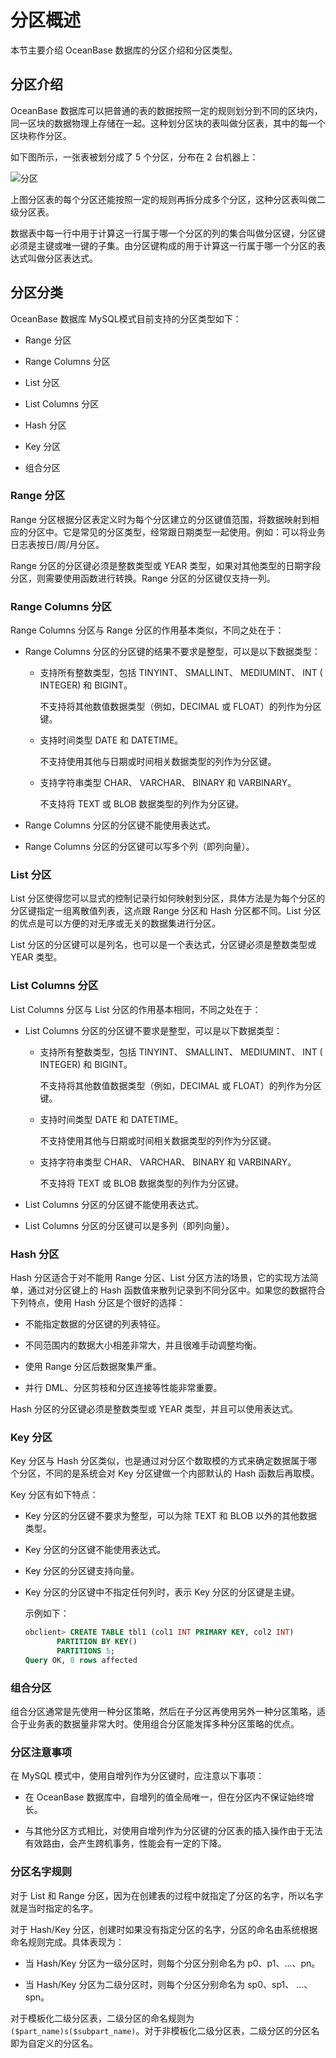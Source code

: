 # 分区概述

本节主要介绍 OceanBase 数据库的分区介绍和分区类型。

## 分区介绍

OceanBase 数据库可以把普通的表的数据按照一定的规则划分到不同的区块内，同一区块的数据物理上存储在一起。这种划分区块的表叫做分区表，其中的每一个区块称作分区。

如下图所示，一张表被划分成了 5 个分区，分布在 2 台机器上：

![分区](https://help-static-aliyun-doc.aliyuncs.com/assets/img/zh-CN/2532290461/p362799.jpg)

上图分区表的每个分区还能按照一定的规则再拆分成多个分区，这种分区表叫做二级分区表。

数据表中每一行中用于计算这一行属于哪一个分区的列的集合叫做分区键，分区键必须是主键或唯一键的子集。由分区键构成的用于计算这一行属于哪一个分区的表达式叫做分区表达式。

## 分区分类

OceanBase 数据库 MySQL模式目前支持的分区类型如下：

* Range 分区

* Range Columns 分区

* List 分区

* List Columns 分区

* Hash 分区

* Key 分区

* 组合分区

### Range 分区

Range 分区根据分区表定义时为每个分区建立的分区键值范围，将数据映射到相应的分区中。它是常见的分区类型，经常跟日期类型一起使用。例如：可以将业务日志表按日/周/月分区。

Range 分区的分区键必须是整数类型或 YEAR 类型，如果对其他类型的日期字段分区，则需要使用函数进行转换。Range 分区的分区键仅支持一列。

### Range Columns 分区

Range Columns 分区与 Range 分区的作用基本类似，不同之处在于：

* Range Columns 分区的分区键的结果不要求是整型，可以是以下数据类型：

  * 支持所有整数类型，包括 TINYINT、 SMALLINT、 MEDIUMINT、 INT ( INTEGER) 和 BIGINT。

    不支持将其他数值数据类型（例如，DECIMAL 或 FLOAT）的列作为分区键。
  
  * 支持时间类型 DATE 和 DATETIME。

    不支持使用其他与日期或时间相关数据类型的列作为分区键。
  
  * 支持字符串类型 CHAR、 VARCHAR、 BINARY 和 VARBINARY。

    不支持将 TEXT 或 BLOB 数据类型的列作为分区键。

* Range Columns 分区的分区键不能使用表达式。

* Range Columns 分区的分区键可以写多个列（即列向量）。

### List 分区

List 分区使得您可以显式的控制记录行如何映射到分区，具体方法是为每个分区的分区键指定一组离散值列表，这点跟 Range 分区和 Hash 分区都不同。List 分区的优点是可以方便的对无序或无关的数据集进行分区。

List 分区的分区键可以是列名，也可以是一个表达式，分区键必须是整数类型或 YEAR 类型。

### List Columns 分区

List Columns 分区与 List 分区的作用基本相同，不同之处在于：

* List Columns 分区的分区键不要求是整型，可以是以下数据类型：

  * 支持所有整数类型，包括 TINYINT、 SMALLINT、 MEDIUMINT、 INT ( INTEGER) 和 BIGINT。

    不支持将其他数值数据类型（例如，DECIMAL 或 FLOAT）的列作为分区键。
  
  * 支持时间类型 DATE 和 DATETIME。

    不支持使用其他与日期或时间相关数据类型的列作为分区键。

  * 支持字符串类型 CHAR、 VARCHAR、 BINARY 和 VARBINARY。

    不支持将 TEXT 或 BLOB 数据类型的列作为分区键。

* List Columns 分区的分区键不能使用表达式。

* List Columns 分区的分区键可以是多列（即列向量）。

### Hash 分区

Hash 分区适合于对不能用 Range 分区、List 分区方法的场景，它的实现方法简单，通过对分区键上的 Hash 函数值来散列记录到不同分区中。如果您的数据符合下列特点，使用 Hash 分区是个很好的选择：

* 不能指定数据的分区键的列表特征。

* 不同范围内的数据大小相差非常大，并且很难手动调整均衡。

* 使用 Range 分区后数据聚集严重。

* 并行 DML、分区剪枝和分区连接等性能非常重要。

Hash 分区的分区键必须是整数类型或 YEAR 类型，并且可以使用表达式。

### Key 分区

Key 分区与 Hash 分区类似，也是通过对分区个数取模的方式来确定数据属于哪个分区，不同的是系统会对 Key 分区键做一个内部默认的 Hash 函数后再取模。

Key 分区有如下特点：

* Key 分区的分区键不要求为整型，可以为除 TEXT 和 BLOB 以外的其他数据类型。

* Key 分区的分区键不能使用表达式。

* Key 分区的分区键支持向量。

* Key 分区的分区键中不指定任何列时，表示 Key 分区的分区键是主键。

  示例如下：

  ```sql
  obclient> CREATE TABLE tbl1 (col1 INT PRIMARY KEY, col2 INT) 
         PARTITION BY KEY() 
         PARTITIONS 5;
  Query OK, 0 rows affected
  ```

### 组合分区

组合分区通常是先使用一种分区策略，然后在子分区再使用另外一种分区策略，适合于业务表的数据量非常大时。使用组合分区能发挥多种分区策略的优点。

### 分区注意事项

在 MySQL 模式中，使用自增列作为分区键时，应注意以下事项：

* 在 OceanBase 数据库中，自增列的值全局唯一，但在分区内不保证始终增长。

* 与其他分区方式相比，对使用自增列作为分区键的分区表的插入操作由于无法有效路由，会产生跨机事务，性能会有一定的下降。

### 分区名字规则

对于 List 和 Range 分区，因为在创建表的过程中就指定了分区的名字，所以名字就是当时指定的名字。

对于 Hash/Key 分区，创建时如果没有指定分区的名字，分区的命名由系统根据命名规则完成。具体表现为：

* 当 Hash/Key 分区为一级分区时，则每个分区分别命名为 p0、p1、...、pn。

* 当 Hash/Key 分区为二级分区时，则每个分区分别命名为 sp0、sp1、 ...、spn。

对于模板化二级分区表，二级分区的命名规则为 `($part_name)s($subpart_name)`。对于非模板化二级分区表，二级分区的分区名即为⾃定义的分区名。
